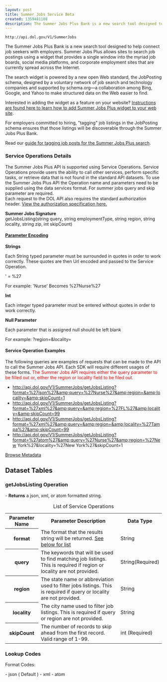 ```yaml
---
layout: post
title: Summer Jobs Service Beta
created: 1359481108
description: The Summer Jobs Plus Bank is a new search tool designed to help connect job seekers with employers.
---
```


```
http://api.dol.gov/V1/SummerJobs
```

<p>The Summer Jobs Plus Bank is a new search tool designed to help connect job seekers with employers. Summer Jobs Plus allows sites to search job postings using a widget that provides a single window into the myriad job boards, social&nbsp;media platforms, and corporate employment sites that are currently spread across the Internet.</p>
<p>The search widget is powered by a new open Web standard, the JobPosting schema, designed by a voluntary network of job search and technology companies and supported by schema.org—a collaboration among Bing, Google, and Yahoo to make structured data on the Web easier to find.</p>
<p>Interested in adding the widget as a feature on your website? <a href="http://www.dol.gov/summerjobs/Widget.htm">Instructions are found here to learn how to add Summer Jobs Plus widget to your web site</a>.</p>
<p>For employers committed to hiring, "tagging" job listings in the JobPosting schema ensures that those listings will be discoverable through the Summer Jobs Plus Bank.</p>
<p>Read our <a href="http://www.dol.gov/summerjobs/Employers.htm">guide for tagging job posts for the Summer Jobs Plus search</a>.</p>

<h3>Service Operations Details</h3>
<p>The Summer Jobs Plus API is supported using Service Operations. Service Operations provide users the ability to call other services, perform specific tasks, or retrieve data that is not found in the standard API datasets. To use the Summer Jobs Plus API the Operation name and parameters need to be supplied using the data services format. For summer jobs query and skip parameter are required.<br />
Each request to the DOL API also requires the standard authorization header.  <a href="http://developer.dol.gov/req-auth.htm">View the authorization specification here.</a> ​</p>
<p><b>Summer Jobs Signature</b><br />
getJobsListing(string query, string employmentType, string region, string locality, string zip, int skipCount)</p>

<h4><u>Parameter Encoding</u></h4>
<p><b>Strings</b></p>
<p>Each String typed parameter must be surrounded in quotes in order to work correctly. These quotes are then Url encoded and passed to the Service Operation.</p>
<p>' = %27</p>
<p>For example: 'Nurse' Becomes %27Nurse%27</p>
<p><b>Int</b></p>
<p>Each integer typed parameter must be entered without quotes in order to work correctly.</p>
<p><b>Null Parameter</b></p>
<p>Each parameter that is assigned null should be left blank</p>
<p>For example: ?region=&amp;locality=</p>

<h4>Service Operation Examples</h4>

<p>The following queries are examples of requests that can be made to the API to call the Summer Jobs API. Each SDK will require different usages of these forms. <span style="COLOR: #f00">The Summer Jobs API requires either the query parameter to be filled out or, either the region or locality field to be filed out.</span></p>

- http://api.dol.gov/V1/SummerJobs/getJobsListing?format=%27json%27&amp;query=%27Nurse%27&amp;region=&amp;locality=&amp;skipCount=1
- http://api.dol.gov/V1/SummerJobs/getJobsListing?format=%27xml%27&amp;query=&amp;region=%27FL%27&amp;locality=&amp;skipCount=99
- http://api.dol.gov/V1/SummerJobs/getJobsListing?format=%27xml%27&amp;query=&amp;region=&amp;locality=%27Tampa%27&amp;skipCount=99
- http://api.dol.gov/V1/SummerJobs/getJobsListing?format=%27atom%27&amp;query=%27Nurse%27&amp;region=%27New York%27&amp;locality=%27New York%27&amp;skipCount=1

<a href ="http://api.dol.gov/V1/SummerJobs/$metadata" class="button radius button_dataset">Browse Metadata</a>

## Dataset Tables  

<h3>getJobsListing Operation</h3>
<p>- <strong>Returns</strong> a json, xml, or atom formatted string.</p>
<table summary="List of Service Operations - Summer Jobs Service Beta">
	<caption>List of Service Operations</caption>
	<tbody>
		<tr>
			<th scope="col">Parameter Name</th>
			<th scope="col">Parameter Description</th>
			<th scope="col">Data Type</th>
		</tr>
		<tr>
			<th scope="row">format</th>
			<td>The format that the results string will be returned. <a href="#formatcodes">See below for list</a></td>
			<td>String</td>
		</tr>
		<tr>
			<th scope="row">query</th>
			<td>The keywords that will be used to find matching job listings. This is required if region or locality are not provided.</td>
			<td>String(Required)</td>
		</tr>
		<tr>
			<th scope="row">region</th>
			<td>The state name or abbreviation used to filter jobs listings. This is required if query or locality are not provided.</td>
			<td>String</td>
		</tr>
		<tr>
			<th scope="row">locality</th>
			<td>The city name used to filter job listings. This is required if query or region are not provided.</td>
			<td>String</td>
		</tr>
		<tr>
			<th scope="row">skipCount</th>
			<td>The number of records to skip ahead from the first record. Valid range of 1-99.</td>
			<td>int (Required)</td>
		</tr>
	</tbody>
</table>

<h3>Lookup Codes</h3>
<p id="formatcodes">Format Codes:</p>
- json ( Default )
- xml
- atom
